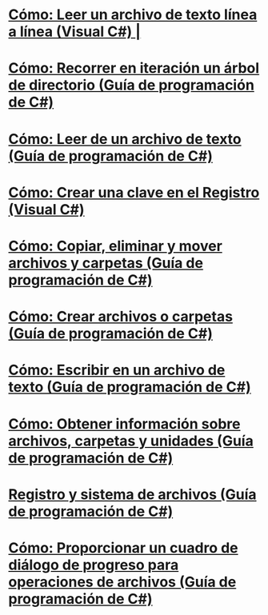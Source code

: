 # [Cómo: Leer un archivo de texto línea a línea (Visual C#) |](how-to-read-a-text-file-one-line-at-a-time.md)
# [Cómo: Recorrer en iteración un árbol de directorio (Guía de programación de C#)](how-to-iterate-through-a-directory-tree.md)
# [Cómo: Leer de un archivo de texto (Guía de programación de C#)](how-to-read-from-a-text-file.md)
# [Cómo: Crear una clave en el Registro (Visual C#)](how-to-create-a-key-in-the-registry.md)
# [Cómo: Copiar, eliminar y mover archivos y carpetas (Guía de programación de C#)](how-to-copy-delete-and-move-files-and-folders.md)
# [Cómo: Crear archivos o carpetas (Guía de programación de C#)](how-to-create-a-file-or-folder.md)
# [Cómo: Escribir en un archivo de texto (Guía de programación de C#)](how-to-write-to-a-text-file.md)
# [Cómo: Obtener información sobre archivos, carpetas y unidades (Guía de programación de C#)](how-to-get-information-about-files-folders-and-drives.md)
# [Registro y sistema de archivos (Guía de programación de C#)](file-system-and-the-registry.md)
# [Cómo: Proporcionar un cuadro de diálogo de progreso para operaciones de archivos (Guía de programación de C#)](how-to-provide-a-progress-dialog-box-for-file-operations.md)
